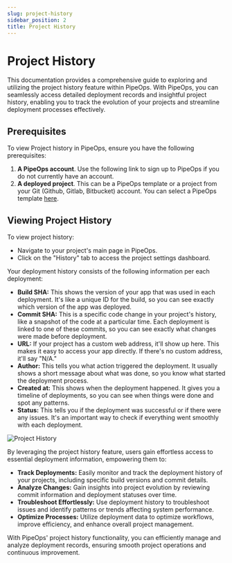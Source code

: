 ```yaml
---
slug: project-history
sidebar_position: 2
title: Project History
---
```


# Project History

This documentation provides a comprehensive guide to exploring and utilizing the project history feature within PipeOps. With PipeOps, you can seamlessly access detailed deployment records and insightful project history, enabling you to track the evolution of your projects and streamline deployment processes effectively.

## Prerequisites

To view Project history in PipeOps, ensure you have the following prerequisites:

1. **A PipeOps account**. Use the following link to sign up to PipeOps if you do not currently have an account.
2. **A deployed project**. This can be a PipeOps template or a project from your Git (Github, Gitlab, Bitbucket) account. You can select a PipeOps template [here](https://github.com/orgs/pipeops-dev/repositories).

## Viewing Project History

To view project history:

- Navigate to your project's main page in PipeOps.
- Click on the "History" tab to access the project settings dashboard.

Your deployment history consists of the following information per each deployment:

- **Build SHA:** This shows the version of your app that was used in each deployment. It's like a unique ID for the build, so you can see exactly which version of the app was deployed.
- **Commit SHA:** This is a specific code change in your project's history, like a snapshot of the code at a particular time. Each deployment is linked to one of these commits, so you can see exactly what changes were made before deployment.
- **URL:** If your project has a custom web address, it'll show up here. This makes it easy to access your app directly. If there's no custom address, it'll say "N/A."
- **Author:** This tells you what action triggered the deployment. It usually shows a short message about what was done, so you know what started the deployment process.
- **Created at:** This shows when the deployment happened. It gives you a timeline of deployments, so you can see when things were done and spot any patterns.
- **Status:** This tells you if the deployment was successful or if there were any issues. It's an important way to check if everything went smoothly with each deployment.

![Project History](https://pub-30c11acc143348fcae20835653c5514d.r2.dev//20/44/Project_History_4edba7def5.png)

By leveraging the project history feature, users gain effortless access to essential deployment information, empowering them to:

- **Track Deployments:** Easily monitor and track the deployment history of your projects, including specific build versions and commit details.
- **Analyze Changes:** Gain insights into project evolution by reviewing commit information and deployment statuses over time.
- **Troubleshoot Effortlessly:** Use deployment history to troubleshoot issues and identify patterns or trends affecting system performance.
- **Optimize Processes:** Utilize deployment data to optimize workflows, improve efficiency, and enhance overall project management.

With PipeOps' project history functionality, you can efficiently manage and analyze deployment records, ensuring smooth project operations and continuous improvement.



